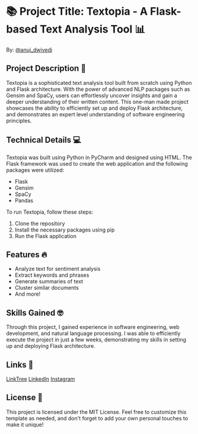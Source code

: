 # 📚 Project Title: Textopia - A Flask-based Text Analysis Tool 📊

By: [@anuj_dwivedi](https://linktr.ee/anuj_dwivedi)

## Project Description 🚀

Textopia is a sophisticated text analysis tool built from scratch using Python and Flask architecture. With the power of advanced NLP packages such as Gensim and SpaCy, users can effortlessly uncover insights and gain a deeper understanding of their written content. This one-man made project showcases the ability to efficiently set up and deploy Flask architecture, and demonstrates an expert level understanding of software engineering principles.

## Technical Details 💻

Textopia was built using Python in PyCharm and designed using HTML. The Flask framework was used to create the web application and the following packages were utilized:

- Flask
- Gensim
- SpaCy
- Pandas

To run Textopia, follow these steps:

1. Clone the repository
2. Install the necessary packages using pip
3. Run the Flask application

## Features 🔥

- Analyze text for sentiment analysis
- Extract keywords and phrases
- Generate summaries of text
- Cluster similar documents
- And more!

## Skills Gained 🤓

Through this project, I gained experience in software engineering, web development, and natural language processing. I was able to efficiently execute the project in just a few weeks, demonstrating my skills in setting up and deploying Flask architecture.

## Links 🔗

[LinkTree](https://linktr.ee/anuj_dwivedi)
[LinkedIn](https://www.linkedin.com/in/anuj-dwivedi-1352831b1/)
[Instagram](https://www.instagram.com/anuj_dwvd_0/)

## License 📜

This project is licensed under the MIT License. Feel free to customize this template as needed, and don't forget to add your own personal touches to make it unique!
